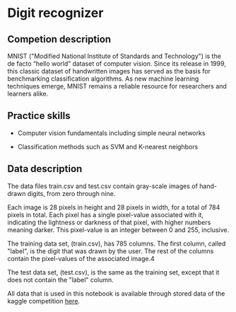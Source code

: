 # Digit recognizer
## Competion description

MNIST ("Modified National Institute of Standards and Technology") is the de facto “hello world” dataset of computer vision. Since its release in 1999, this classic dataset of handwritten images has served as the basis for benchmarking classification algorithms. As new machine learning techniques emerge, MNIST remains a reliable resource for researchers and learners alike.

## Practice skills

*   Computer vision fundamentals including simple neural networks

*   Classification methods such as SVM and K-nearest neighbors

## Data description

The data files train.csv and test.csv contain gray-scale images of hand-drawn digits, from zero through nine.

Each image is 28 pixels in height and 28 pixels in width, for a total of 784 pixels in total. Each pixel has a single pixel-value associated with it, indicating the lightness or darkness of that pixel, with higher numbers meaning darker. This pixel-value is an integer between 0 and 255, inclusive.

The training data set, (train.csv), has 785 columns. The first column, called "label", is the digit that was drawn by the user. The rest of the columns contain the pixel-values of the associated image.4

The test data set, (test.csv), is the same as the training set, except that it does not contain the "label" column.

All data that is used in this notebook is available through stored data of the kaggle competition [here](https://www.kaggle.com/c/digit-recognizer/data).
